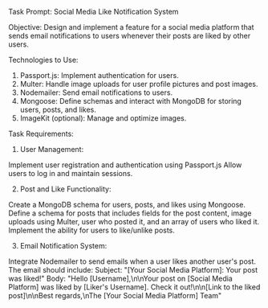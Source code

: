 Task Prompt: Social Media Like Notification System

Objective:
Design and implement a feature for a social media platform that sends email notifications to users whenever their posts are liked by other users.

Technologies to Use:

1) Passport.js: Implement authentication for users.
2) Multer: Handle image uploads for user profile pictures and post images.
3) Nodemailer: Send email notifications to users.
4) Mongoose: Define schemas and interact with MongoDB for storing users, posts, and likes.
5) ImageKit (optional): Manage and optimize images.

Task Requirements:

1) User Management:

Implement user registration and authentication using Passport.js
Allow users to log in and maintain sessions.

2) Post and Like Functionality:

Create a MongoDB schema for users, posts, and likes using Mongoose.
Define a schema for posts that includes fields for the post content, image uploads using Multer, user who posted it, and an array of users who liked it.
Implement the ability for users to like/unlike posts.

3) Email Notification System:

Integrate Nodemailer to send emails when a user likes another user's post.
The email should include:
Subject: "[Your Social Media Platform]: Your post was liked!"
Body: "Hello [Username],\n\nYour post on [Social Media Platform] was liked by [Liker's Username]. Check it out!\n\n[Link to the liked post]\n\nBest regards,\nThe [Your Social Media Platform] Team"